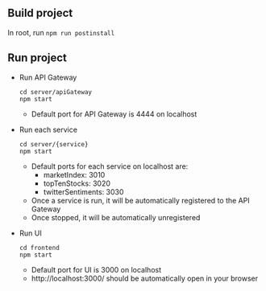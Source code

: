 ## Build project

In root, run
    ```
    npm run postinstall
    ```


## Run project

* Run API Gateway
    ```
    cd server/apiGateway
    npm start
    ```
    * Default port for API Gateway is 4444 on localhost

* Run each service
    ```
    cd server/{service}
    npm start
    ```
    * Default ports for each service on localhost are: 
        * marketIndex: 3010
        * topTenStocks: 3020
        * twitterSentiments: 3030
    * Once a service is run, it will be automatically registered to the API Gateway
    * Once stopped, it will be automatically unregistered


* Run UI
    ```
    cd frontend
    npm start
    ```
    * Default port for UI is 3000 on localhost
    * http://localhost:3000/ should be automatically open in your browser
